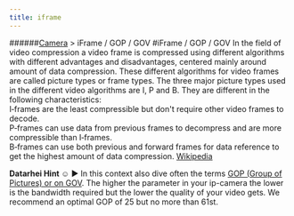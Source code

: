 ```yaml
---
title: iframe
---
```

######[Camera](../wiki/camera-technology.html) > iFrame / GOP / GOV
#iFrame / GOP / GOV
In the field of video compression a video frame is compressed using different algorithms with different advantages and disadvantages, centered mainly around amount of data compression. These different algorithms for video frames are called picture types or frame types. The three major picture types used in the different video algorithms are I, P and B. They are different in the following characteristics:  
I‑frames are the least compressible but don't require other video frames to decode.  
P‑frames can use data from previous frames to decompress and are more compressible than I‑frames.  
B‑frames can use both previous and forward frames for data reference to get the highest amount of data compression. <a href="https://en.wikipedia.org/wiki/Video_compression_picture_types" target="_blank">Wikipedia</a>

**Datarhei Hint ☺** ► In this context also dive often the terms <a href="https://en.wikipedia.org/wiki/Group_of_pictures" target="_blank">GOP (Group of Pictures) or on GOV</a>. The higher the parameter in your ip-camera the lower is the bandwidth required but the lower the quality of your video gets. We recommend an optimal GOP of 25 but no more than 61st.  